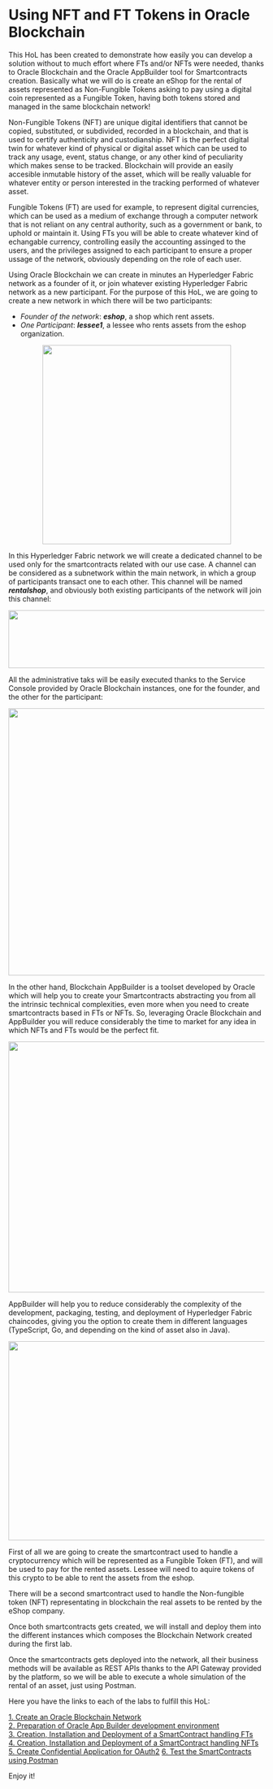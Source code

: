 # Using NFT and FT Tokens in Oracle Blockchain
This HoL has been created to demonstrate how easily you can develop a solution without to much effort where FTs and/or NFTs were needed, thanks to Oracle Blockchain and the Oracle AppBuilder tool for Smartcontracts creation. Basically what we will do is create an eShop for the rental of assets represented as Non-Fungible Tokens asking to pay using a digital coin represented as a Fungible Token, having both tokens stored and managed in the same blockchain network!

Non-Fungible Tokens (NFT) are unique digital identifiers that cannot be copied, substituted, or subdivided, recorded in a blockchain, and that is used to certify authenticity and custodianship. NFT is the perfect digital twin for whatever kind of physical or digital asset which can be used to track any usage, event, status change, or any other kind of peculiarity which makes sense to be tracked. Blockchain will provide an easily accesible inmutable history of the asset, which will be really valuable for whatever entity or person interested in the tracking performed of whatever asset.

Fungible Tokens (FT) are used for example, to represent digital currencies, which can be used as a medium of exchange through a computer network that is not reliant on any central authority, such as a government or bank, to uphold or maintain it. Using FTs you will be able to create whatever kind of echangable currency, controlling easily the accounting assinged to the users, and the privileges assigned to each participant to ensure a proper ussage of the network, obviously depending on the role of each user. 

Using Oracle Blockchain we can create in minutes an Hyperledger Fabric network as a founder of it, or join whatever existing Hyperledger Fabric network as a new participant. For the purpose of this HoL, we are going to create a new network in which there will be two participants:
- *Founder of the network*: ***eshop***, a shop which rent assets.
- *One Participant*: ***lessee1***, a lessee who rents assets from the eshop organization.

<p align="center">
<img width="371" height="392" src="https://github.com/jvillenap/Using-NFT-and-FT-Tokens-in-Oracle-Blockchain/blob/main/images/0-intro-2-1.png"/>
</p>

In this Hyperledger Fabric network we will create a dedicated channel to be used only for the smartcontracts related with our use case. A channel can be considered as a subnetwork within the main network, in which a group of participants transact one to each other. This channel will be named ***rentalshop***, and obviously both existing participants of the network will join this channel:

<p align="center">
<img width="719" height="114" src="https://github.com/jvillenap/Using-NFT-and-FT-Tokens-in-Oracle-Blockchain/blob/main/images/0-intro-2-2.png"/>
</p>

All the administrative taks will be easily executed thanks to the Service Console provided by Oracle Blockchain instances, one for the founder, and the other for the participant:

<p align="center">
<img width="994" height="526" src="https://github.com/jvillenap/Using-NFT-and-FT-Tokens-in-Oracle-Blockchain/blob/main/images/0-intro-2-3.png"/>
</p>

In the other hand, Blockchain AppBuilder is a toolset developed by Oracle which will help you to create your Smartcontracts abstracting you from all the intrinsic technical complexities, even more when you need to create smartcontracts based in FTs or NFTs. So, leveraging Oracle Blockchain and AppBuilder you will reduce considerably the time to market for any idea in which NFTs and FTs would be the perfect fit.

<p align="center">
<img width="791" height="494" src="https://github.com/jvillenap/Using-NFT-and-FT-Tokens-in-Oracle-Blockchain/blob/main/images/0-intro-2-4.png"/>
</p>

AppBuilder will help you to reduce considerably the complexity of the development, packaging, testing, and deployment of Hyperledger Fabric chaincodes, giving you the option to create them in different languages (TypeScript, Go, and depending on the kind of asset also in Java).

<p align="center">
<img width="814" height="392" src="https://github.com/jvillenap/Using-NFT-and-FT-Tokens-in-Oracle-Blockchain/blob/main/images/0-intro-2-5.png"/>
</p>

First of all we are going to create the smartcontract used to handle a cryptocurrency which will be represented as a Fungible Token (FT), and will be used to pay for the rented assets. Lessee will need to aquire tokens of this crypto to be able to rent the assets from the eshop. 

There will be a second smartcontract used to handle the Non-fungible token (NFT) representating in blockchain the real assets to be rented by the eShop company. 

Once both smartcontracts gets created, we will install and deploy them into the different instances which composes the Blockchain Network created during the first lab.

Once the smartcontracts gets deployed into the network, all their business methods will be available as REST APIs thanks to the API Gateway provided by the platform, so we will be able to execute a whole simulation of the rental of an asset, just using Postman.

Here you have the links to each of the labs to fulfill this HoL:  

   [1. Create an Oracle Blockchain Network](../../blob/main/01-Create-The-Network/README.md)  
   [2. Preparation of Oracle App Builder development environment](../../blob/main/02-Prepare-Dev-Environment/README.md)  
   [3. Creation, Installation and Deployment of a SmartContract handling FTs](../../blob/main/03-Creation-and-Deployment-of-an-FT-SmartContract/README.md)  
   [4. Creation, Installation and Deployment of a SmartContract handling NFTs](../../blob/main/04-Creation-and-Deployment-of-an-NFT-SmartContract/README.md)   
   [5. Create Confidential Application for OAuth2](../../blob/main/05-ConfidentialApp4MFA/README.md) 
   [6. Test the SmartContracts using Postman](../../blob/main/06-Test-Smartcontract-Using-Postman/README.md) 


Enjoy it!
